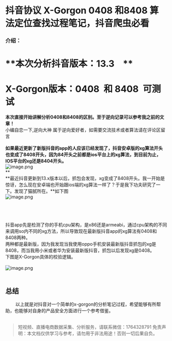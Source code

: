# 抖音协议 X-Gorgon 0408 和8408 算法定位查找过程笔记，抖音爬虫必看


### **介绍：**

# **本次分析抖音版本：13.3    **

# **X-Gorgon版本：0408  和 8408  可测试**
**本次直接开始讲解分析0408和8408的区别。至于逆向记录可以参考我之前的文章！**<br>小编自恋一下,逆向大神 属于逆向爱好者，如需要交流技术或者算法请在评论区留言<br>
<br>**如果最近更新了新版抖音的app的人应该已经发现了，抖音安卓版的xg算法开头也变成了8408开头，因为84开头之前都是ios平台上的xg算法，到目前为止，IOS平台的xg还是8404开头。**<br>![image.png](https://cdn.nlark.com/yuque/0/2020/png/97322/1607476459483-4c47b95b-46ce-4cbe-9b2d-1ac5fbcbb018.png#align=left&display=inline&height=149&margin=%5Bobject%20Object%5D&name=image.png&originHeight=298&originWidth=1229&size=53126&status=done&style=none&width=614.5)<br>**<br>**最近抖音更新到13.x版本以后，抓包会发现，xg变成了8408开头。我一开始是惊讶，怎么现在安卓端也开始跟ios端的xg算法一样了？于是我下功夫研究了一下。发现了猫腻所在。**如下图<br>![image.png](https://cdn.nlark.com/yuque/0/2020/png/97322/1607476471756-94bb9949-b021-4853-8323-625bb81d533a.png#align=left&display=inline&height=302&margin=%5Bobject%20Object%5D&name=image.png&originHeight=603&originWidth=841&size=45866&status=done&style=none&width=420.5)<br> <br> <br> <br> <br>抖音app先是检测了你的手机cpu架构，是x86还是armeabi，通过cpu架构的不同来调用so内不同的xg方法，所以导致现在最新版抖音app的xg算法有0408和8408两种。<br>两种都是最新版，因为我发现当我使用oppo手机安装最新版抖音抓包的xg是8408，而当我用小米或者华为安装最新版抖音，抓包以后发现xg是0408。<br>下图是X-Gorgon具体的校验逻辑。<br>
<br>![image.png](https://cdn.nlark.com/yuque/0/2020/png/97322/1607476488273-70666e0d-e3a4-4264-a1e1-695a99b9d290.png#align=left&display=inline&height=464&margin=%5Bobject%20Object%5D&name=image.png&originHeight=928&originWidth=1331&size=100281&status=done&style=none&width=665.5)<br> 

## 总结
        以上就是对抖音对一个简单的x-gorgon的分析笔记过程，希望能够有所帮助，也能够对自身的产品安全方面进行一个参考借鉴。<br>
<br>


>
> 短视频、直播电商数据采集、分析服务，请联系微信：1764328791
> 免责声明：本文档仅供学习与参考，请勿用于非法用途！否则一切后果自负。
> 
